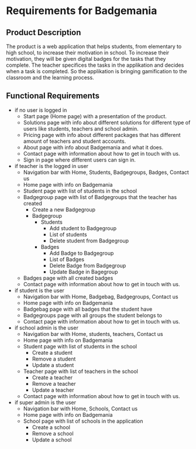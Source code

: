 # Requirements for Badgemania

## Product Description

The product is a web application that helps students, from elementary to high school, to increase their motivation in school.
To increase their motivation, they will be given digital badges for the tasks that they complete.
The teacher specifices the tasks in the applikation and decides when a task is completed.
So the applikation is bringing gamification to the classroom and the learning process.

## Functional Requirements

- if no user is logged in
  -  Start page (Home page) with a presentation of the product.
  -  Solutions page with info about different solutions for different type of users like students, teachers and school admin.
  -  Pricing page with info about different packages that has different amount of teachers and student accounts.
  -  About page with info about Badgemania and what it does.
  -  Contact page with information about how to get in touch with us.
  -  Sign in page where different users can sign in.
- if teacher is the logged in user
  - Navigation bar with Home, Students, Badgegroups, Badges, Contact us
  - Home page with info on Badgemania
  - Student page with list of students in the school
  - Badgegroup page with list of Badgegroups that the teacher has created
    - Create a new Badgegroup
    - Badgegroup
      - Students
        - Add student to Badgegroup
        - List of students
        - Delete student from Badgegroup
      - Badges
        - Add Badge to Badgegroup
        - List of Badges
        - Delete Badge from Badgegroup
        - Update Badge in Bagegroup
  - Badges page with all created badges
  - Contact page with information about how to get in touch with us.
- if student is the user
  - Navigation bar with Home, Badgebag, Badgegroups, Contact us
  - Home page with info on Badgemania
  - Badgebag page with all badges that the student have
  - Badgegroups page with all groups the student belongs to
  - Contact page with information about how to get in touch with us.
- if school admin is the user
  - Navigation bar with Home, students, teachers, Contact us
  - Home page with info on Badgemania
  - Student page with list of students in the school
    - Create a student
    - Remove a student
    - Update a student
  - Teacher page with list of teachers in the school
    - Create a teacher
    - Remove a teacher
    - Update a teacher
  - Contact page with information about how to get in touch with us.
- if super admin is the user
  - Navigation bar with Home, Schools, Contact us
  - Home page with info on Badgemania
  - School page with list of schools in the application
    - Create a school
    - Remove a school
    - Update a school
